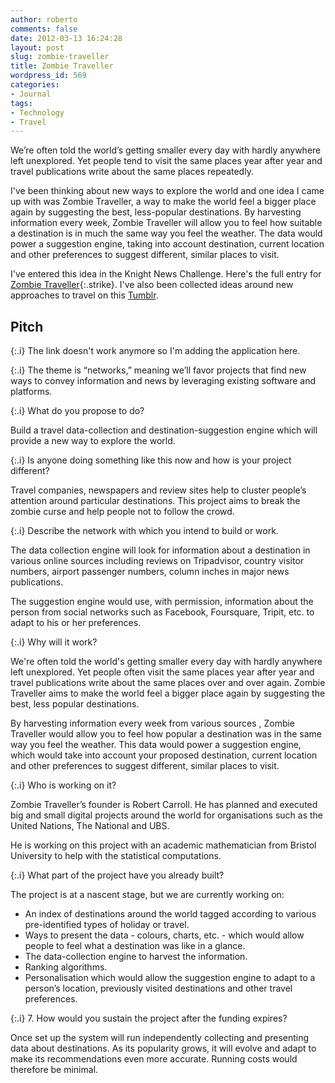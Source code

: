 ```yaml
---
author: roberto
comments: false
date: 2012-03-13 16:24:28
layout: post
slug: zombie-traveller
title: Zombie Traveller
wordpress_id: 569
categories:
- Journal
tags:
- Technology
- Travel
---
```


We’re often told the world’s getting smaller every day with hardly anywhere left unexplored. Yet people tend to visit the same places year after year and travel publications write about the same places repeatedly.

I've been thinking about new ways to explore the world and one idea I came up with was Zombie Traveller, a way to make the world feel a bigger place again by suggesting the best, less-popular destinations. By harvesting information every week, Zombie Traveller will allow you to feel how suitable a destination is in much the same way you feel the weather. The data would power a suggestion engine, taking into account destination, current location and other preferences to suggest different, similar places to visit.

I've entered this idea in the Knight News Challenge. Here's the full entry for [Zombie Traveller](http://newschallenge.tumblr.com/post/19180012156/zombie-traveller){:.strike}. I've also been collected ideas around new approaches to travel on this [Tumblr](http://ontheroadtonowhere.tumblr.com).

## Pitch

{:.i}
The link doesn't work anymore so I'm adding the application here.

{:.i}
The theme is “networks,” meaning we’ll favor projects that find new ways to convey information and news by leveraging existing software and platforms.

{:.i}
What do you propose to do?

Build a travel data-collection and destination-suggestion engine which will provide a new way to explore the world.

{:.i}
Is anyone doing something like this now and how is your project different?

Travel companies, newspapers and review sites help to cluster people’s attention around particular destinations. This project aims to break the zombie curse and help people not to follow the crowd.

{:.i}
Describe the network with which you intend to build or work.

The data collection engine will look for information about a destination in various online sources including reviews on Tripadvisor, country visitor numbers, airport passenger numbers, column inches in major news publications.

The suggestion engine would use, with permission, information about the person from social networks such as Facebook, Foursquare, Tripit, etc. to adapt to his or her preferences.

{:.i}
Why will it work?

We're often told the world's getting smaller every day with hardly anywhere left unexplored. Yet people often visit the same places year after year and travel publications write about the same places over and over again. Zombie Traveller aims to make the world feel a bigger place again by suggesting the best, less popular destinations.

By harvesting information every week from various sources , Zombie Traveller would allow you to feel how popular a destination was in the same way you feel the weather.
This data would power a suggestion engine, which would take into account your proposed destination, current location and other preferences to suggest different, similar places to visit.

{:.i}
Who is working on it?

Zombie Traveller’s founder is Robert Carroll. He has planned and executed big and small digital projects around the world for organisations such as the United Nations, The National and UBS.

He is working on this project with an academic mathematician from Bristol University to help with the statistical computations.

{:.i}
What part of the project have you already built?

The project is at a nascent stage, but we are currently working on:

- An index of destinations around the world tagged according to various pre-identified types of holiday or travel.
- Ways to present the data - colours, charts, etc. - which would allow people to feel what a destination was like in a glance.
- The data-collection engine to harvest the information.
- Ranking algorithms.
- Personalisation which would allow the suggestion engine to adapt to a person’s location, previously visited destinations and other travel preferences.

{:.i}
7. How would you sustain the project after the funding expires?

Once set up the system will run independently collecting and presenting data about destinations. As its popularity grows, it will evolve and adapt to make its recommendations even more accurate. Running costs would therefore be minimal.

